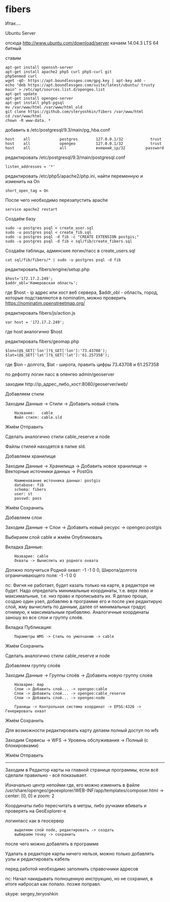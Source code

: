 # fibers

Итак....

Ubuntu Server

отсюда http://www.ubuntu.com/download/server качаем 14.04.3 LTS 64 битный

ставим

    apt-get install openssh-server
    apt-get install apache2 php5 curl php5-curl git
    php5enmod curl
    wget -qO- https://apt.boundlessgeo.com/gpg.key | apt-key add -
    echo "deb https://apt.boundlessgeo.com/suite/latest/ubuntu/ trusty main" > /etc/apt/sources.list.d/opengeo.list
    apt-get update
    apt-get install opengeo-server
    apt-get install php5-pgsql
    mv /var/www/html /var/www/html_old
    git clone https://github.com/steryoshkin/fibers /var/www/html
    cd /var/www/html
    chown -R www-data. *

добавить в /etc/postgresql/9.3/main/pg_hba.conf

    host    all             postgres        127.0.0.1/32            trust
    host    all             opengeo         127.0.0.1/32            trust
    host    all             all             внешний_ip/32         password

редактировать /etc/postgresql/9.3/main/postgresql.conf

    listen_addresses = '*'

редактировать /etc/php5/apache2/php.ini, найти переменную и изменить на On

    short_open_tag = On

После чего необходимо перезапустить apache

    service apache2 restart

Создаём базу

    sudo -u postgres psql < create_user.sql
    sudo -u postgres psql < create_fib.sql
    sudo -u postgres psql -d fib -с "CREATE EXTENSION postgis;"
    sudo -u postgres psql -d fib < sql/fib/create_fibers.sql
    
Создаём таблицы, админские логин/пасс в create_users.sql
    
    cat sql/fib/fibers/* | sudo -u postgres psql -d fib

редактировать fibers/engine/setup.php

    $host='172.17.2.249';
    $addr_obl='Кемеровская область';

где $host - ip адрес или хост веб сервера, $addr_obl - область, город, которые подставляются в nominatim, можно проверить https://nominatim.openstreetmap.org/

редактировать fibers/js/action.js

    var host = '172.17.2.249';

где host аналогично $host

редактировать fibers/geomap.php

    $lon=(@$_GET['lon']?$_GET['lon']:'73.43708');
    $lat=(@$_GET['lat']?$_GET['lat']:'61.257358');

где $lon - долгота, $lat - широта, править цифры 73.43708 и 61.257358

по дефолту логин пасс в опенгео admin/geoserver

заходим http://ip_адрес_либо_хост:8080/geoserver/web/

Добавляем стили

Заходим Данные -> Стили -> Добавить новый стиль

        Название:   cable
        Файл стиля: cable.sld

Жмём Отправить

Сделать аналогично стили cable_reserve и node

Файлы стилей находятся в папке sld.

Добавляем хранилище

Заходим Данные -> Хранилища -> Добавить новое хранилище -> Векторные источники данных -> PostGis

        Наименование источника данных: postgis
        database: fib
        schema: fibers
        user: st
        passwd: pass

Жмём Сохранить

Добавляем слои

Заходим Данные -> Слои -> Добавить новый ресурс -> opengeo:postgis

Выбираем слой cable и жмём Опубликовать

Вкладка Данные:

        Назварие: cable
        Охваты -> Вычислить из родного охвата

Должно получиться Родной охват: -1 -1 0 0, Широта/долгота ограничивающего поля: -1 -1 0 0

пс: Фигня не работает, будет казать только на карте, в редакторе не будет. Надо определать минимальные координаты, т.е. верх лево и максимальные, т.е. низ право и прописывать их. Я делаю проще, создаю один узел, добавляю в программе его и после уже редактирую слой, жму вычислить по данным, далее от минимальных градус отнимую, к максимальным прибавляю. Аналогичные координаты заношу во все слои и группу слоёв.

Вкладка Публикация:

        Параметры WMS -> Стиль по умолчанию -> cable

Жмём Сохранить

Сделать аналогично стили cable_reserve и node

Добавляем группу слоёв

Заходим Данные -> Группы слоёв -> Добавить новую группу слоев

        Назварие: map
        Слои -> Добавить слой... -> opengeo:cable
        Слои -> Добавить слой... -> opengeo:cable_reserve
        Слои -> Добавить слой... -> opengeo:node
        
        Границы -> Контрольная система координат -> EPSG:4326 -> Генерировать охват

Жмём Сохранить

Для возможности редактировать карту делаем полный доступ по wfs

Заходим Сервисы -> WFS -> Уровень обслуживания -> Полный (с блокировками)

Жмём Отправить

----------

Заходим в Редактор карты на главной странице программы, если всё сделали правильно - всё показывает.

Изначально центр непойми где, его можно изменить в файле /usr/share/opengeo/geoexplorer/WEB-INF/app/templates/composer.html -> center: [0, 0] и zoom: 2

Координаты либо пересчитать в метры, либо ручками вбивать и проверять на GeoExplorer-e

логинпасс как в геосервер

        выделяем слой node, редактировать -> создать
        выбираем точку -> сохранить

после чего можно добавлять в программе

Удалать в редакторе карты ничего нельзя, можно только добавлять узлы и редактировать кабель

перед работой необходимо заполнить справочники адресов

пс: Начал накидывать полноценную инструкцию, но не сохранил, в итоге набросал как попало. позже поправл.

skype: sergey_teryoshkin
